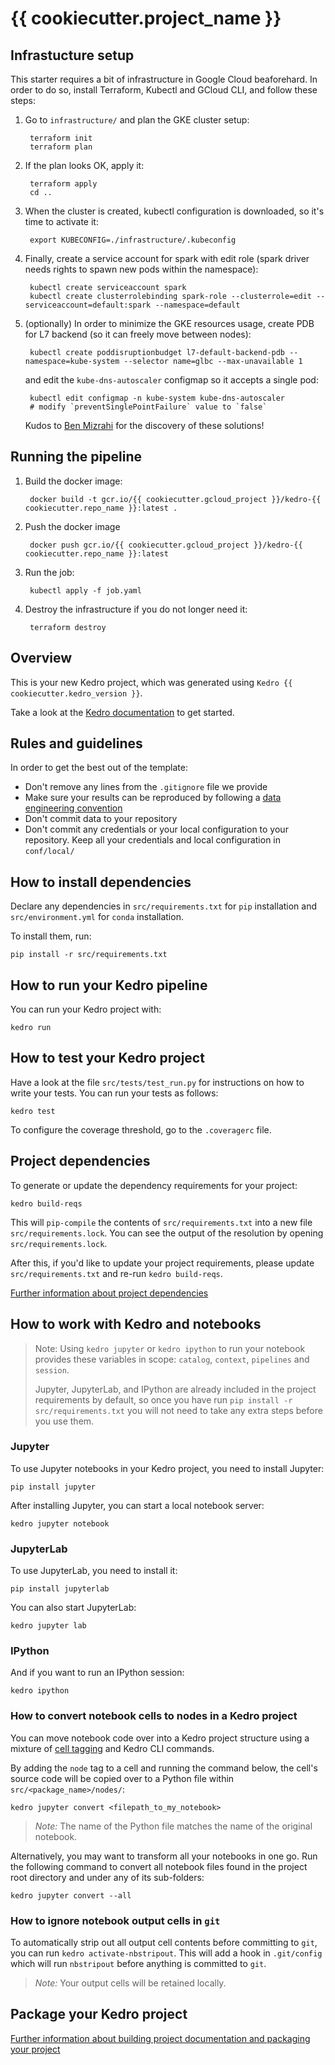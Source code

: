 # {{ cookiecutter.project_name }}

## Infrastucture setup

This starter requires a bit of infrastructure in Google Cloud beaforehard. In order to do so, install Terraform, Kubectl and GCloud CLI, and follow these steps:

1. Go to `infrastructure/` and plan the GKE cluster setup:

        terraform init
        terraform plan

2. If the plan looks OK, apply it:

        terraform apply
        cd ..

3. When the cluster is created, kubectl configuration is downloaded, so it's time to activate it:

        export KUBECONFIG=./infrastructure/.kubeconfig

4. Finally, create a service account for spark with edit role (spark driver needs rights to spawn new pods within the namespace):

        kubectl create serviceaccount spark
        kubectl create clusterrolebinding spark-role --clusterrole=edit --serviceaccount=default:spark --namespace=default

5. (optionally) In order to minimize the GKE resources usage, create PDB for L7 backend (so it can freely move between nodes):

        kubectl create poddisruptionbudget l7-default-backend-pdb --namespace=kube-system --selector name=glbc --max-unavailable 1

    and edit the `kube-dns-autoscaler` configmap so it accepts a single pod:

        kubectl edit configmap -n kube-system kube-dns-autoscaler
        # modify `preventSinglePointFailure` value to `false`

    Kudos to [Ben Mizrahi](https://medium.com/plarium-engineering/gke-cluster-scale-zero-tips-49f1d80bee90) for the discovery of these solutions!

## Running the pipeline

1. Build the docker image:

        docker build -t gcr.io/{{ cookiecutter.gcloud_project }}/kedro-{{ cookiecutter.repo_name }}:latest .

2. Push the docker image

        docker push gcr.io/{{ cookiecutter.gcloud_project }}/kedro-{{ cookiecutter.repo_name }}:latest

3. Run the job:

        kubectl apply -f job.yaml

4. Destroy the infrastructure if you do not longer need it:

        terraform destroy

## Overview

This is your new Kedro project, which was generated using `Kedro {{ cookiecutter.kedro_version }}`.

Take a look at the [Kedro documentation](https://kedro.readthedocs.io) to get started.

## Rules and guidelines

In order to get the best out of the template:

* Don't remove any lines from the `.gitignore` file we provide
* Make sure your results can be reproduced by following a [data engineering convention](https://kedro.readthedocs.io/en/stable/faq/faq.html#what-is-data-engineering-convention)
* Don't commit data to your repository
* Don't commit any credentials or your local configuration to your repository. Keep all your credentials and local configuration in `conf/local/`

## How to install dependencies

Declare any dependencies in `src/requirements.txt` for `pip` installation and `src/environment.yml` for `conda` installation.

To install them, run:

```
pip install -r src/requirements.txt
```

## How to run your Kedro pipeline

You can run your Kedro project with:

```
kedro run
```

## How to test your Kedro project

Have a look at the file `src/tests/test_run.py` for instructions on how to write your tests. You can run your tests as follows:

```
kedro test
```

To configure the coverage threshold, go to the `.coveragerc` file.

## Project dependencies

To generate or update the dependency requirements for your project:

```
kedro build-reqs
```

This will `pip-compile` the contents of `src/requirements.txt` into a new file `src/requirements.lock`. You can see the output of the resolution by opening `src/requirements.lock`.

After this, if you'd like to update your project requirements, please update `src/requirements.txt` and re-run `kedro build-reqs`.

[Further information about project dependencies](https://kedro.readthedocs.io/en/stable/kedro_project_setup/dependencies.html#project-specific-dependencies)

## How to work with Kedro and notebooks

> Note: Using `kedro jupyter` or `kedro ipython` to run your notebook provides these variables in scope: `catalog`, `context`, `pipelines` and `session`.
>
> Jupyter, JupyterLab, and IPython are already included in the project requirements by default, so once you have run `pip install -r src/requirements.txt` you will not need to take any extra steps before you use them.

### Jupyter
To use Jupyter notebooks in your Kedro project, you need to install Jupyter:

```
pip install jupyter
```

After installing Jupyter, you can start a local notebook server:

```
kedro jupyter notebook
```

### JupyterLab
To use JupyterLab, you need to install it:

```
pip install jupyterlab
```

You can also start JupyterLab:

```
kedro jupyter lab
```

### IPython
And if you want to run an IPython session:

```
kedro ipython
```

### How to convert notebook cells to nodes in a Kedro project
You can move notebook code over into a Kedro project structure using a mixture of [cell tagging](https://jupyter-notebook.readthedocs.io/en/stable/changelog.html#release-5-0-0) and Kedro CLI commands.

By adding the `node` tag to a cell and running the command below, the cell's source code will be copied over to a Python file within `src/<package_name>/nodes/`:

```
kedro jupyter convert <filepath_to_my_notebook>
```
> *Note:* The name of the Python file matches the name of the original notebook.

Alternatively, you may want to transform all your notebooks in one go. Run the following command to convert all notebook files found in the project root directory and under any of its sub-folders:

```
kedro jupyter convert --all
```

### How to ignore notebook output cells in `git`
To automatically strip out all output cell contents before committing to `git`, you can run `kedro activate-nbstripout`. This will add a hook in `.git/config` which will run `nbstripout` before anything is committed to `git`.

> *Note:* Your output cells will be retained locally.

## Package your Kedro project

[Further information about building project documentation and packaging your project](https://kedro.readthedocs.io/en/stable/tutorial/package_a_project.html)
